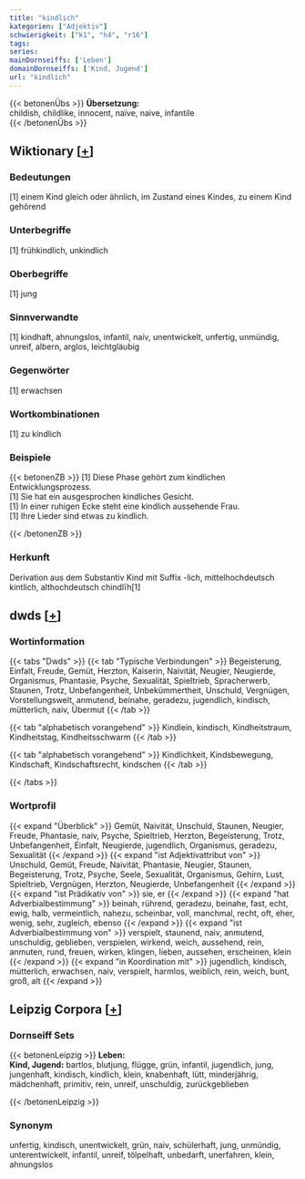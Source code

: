 ```yaml
---
title: "kindlich"
kategorien: ["Adjektiv"]
schwierigkeit: ["k1", "h4", "r16"]
tags:
series:
mainDornseiffs: ['Leben']
domainDornseiffs: ['Kind, Jugend']
url: "kindlich"
---
```


{{< betonenÜbs >}}
**Übersetzung:**  
childish, childlike, innocent, naïve, naive, infantile  
{{< /betonenÜbs >}}

## Wiktionary [[+](https://de.wiktionary.org/wiki/kindlich)]

### Bedeutungen
[1] einem Kind gleich oder ähnlich, im Zustand eines Kindes, zu einem Kind gehörend  

### Unterbegriffe
[1] frühkindlich, unkindlich  

### Oberbegriffe
[1] jung  

### Sinnverwandte
[1] kindhaft, ahnungslos, infantil, naiv, unentwickelt, unfertig, unmündig, unreif, albern, arglos, leichtgläubig  

### Gegenwörter
[1] erwachsen  

### Wortkombinationen
[1] zu kindlich  

### Beispiele
{{< betonenZB >}}
[1] Diese Phase gehört zum kindlichen Entwicklungsprozess.  
[1] Sie hat ein ausgesprochen kindliches Gesicht.  
[1] In einer ruhigen Ecke steht eine kindlich aussehende Frau.  
[1] Ihre Lieder sind etwas zu kindlich.  

{{< /betonenZB >}}
### Herkunft
Derivation aus dem Substantiv Kind mit Suffix -lich, mittelhochdeutsch kintlich, althochdeutsch chindlīh[1]  



## dwds [[+](https://www.dwds.de/wb/kindlich)]

### Wortinformation
{{< tabs "Dwds" >}}
{{< tab "Typische Verbindungen" >}}
Begeisterung, Einfalt, Freude, Gemüt, Herzton, Kaiserin, Naivität, Neugier, Neugierde, Organismus, Phantasie, Psyche, Sexualität, Spieltrieb, Spracherwerb, Staunen, Trotz, Unbefangenheit, Unbekümmertheit, Unschuld, Vergnügen, Vorstellungswelt, anmutend, beinahe, geradezu, jugendlich, kindisch, mütterlich, naiv, Übermut
{{< /tab >}}

{{< tab "alphabetisch vorangehend" >}}
Kindlein, kindisch, Kindheitstraum, Kindheitstag, Kindheitsschwarm
{{< /tab >}}

{{< tab "alphabetisch vorangehend" >}}
Kindlichkeit, Kindsbewegung, Kindschaft, Kindschaftsrecht, kindschen
{{< /tab >}}

{{< /tabs >}}

### Wortprofil
{{< expand "Überblick" >}} Gemüt, Naivität, Unschuld, Staunen, Neugier, Freude, Phantasie, naiv, Psyche, Spieltrieb, Herzton, Begeisterung, Trotz, Unbefangenheit, Einfalt, Neugierde, jugendlich, Organismus, geradezu, Sexualität {{< /expand >}}
{{< expand "ist Adjektivattribut von" >}} Unschuld, Gemüt, Freude, Naivität, Phantasie, Neugier, Staunen, Begeisterung, Trotz, Psyche, Seele, Sexualität, Organismus, Gehirn, Lust, Spieltrieb, Vergnügen, Herzton, Neugierde, Unbefangenheit {{< /expand >}}
{{< expand "ist Prädikativ von" >}} sie, er {{< /expand >}}
{{< expand "hat Adverbialbestimmung" >}} beinah, rührend, geradezu, beinahe, fast, echt, ewig, halb, vermeintlich, nahezu, scheinbar, voll, manchmal, recht, oft, eher, wenig, sehr, zugleich, ebenso {{< /expand >}}
{{< expand "ist Adverbialbestimmung von" >}} verspielt, staunend, naiv, anmutend, unschuldig, geblieben, verspielen, wirkend, weich, aussehend, rein, anmuten, rund, freuen, wirken, klingen, lieben, aussehen, erscheinen, klein {{< /expand >}}
{{< expand "in Koordination mit" >}} jugendlich, kindisch, mütterlich, erwachsen, naiv, verspielt, harmlos, weiblich, rein, weich, bunt, groß, alt {{< /expand >}}

## Leipzig Corpora [[+](https://corpora.uni-leipzig.de/en/res?word=kindlich&corpusId=deu_newscrawl-public_2018)]

### Dornseiff Sets
{{< betonenLeipzig >}}
**Leben:**  
**Kind, Jugend:** bartlos, blutjung, flügge, grün, infantil, jugendlich, jung, jungenhaft, kindisch, kindlich, klein, knabenhaft, lütt, minderjährig, mädchenhaft, primitiv, rein, unreif, unschuldig, zurückgeblieben  

{{< /betonenLeipzig >}}

### Synonym
unfertig, kindisch, unentwickelt, grün, naiv, schülerhaft, jung, unmündig, unterentwickelt, infantil, unreif, tölpelhaft, unbedarft, unerfahren, klein, ahnungslos

